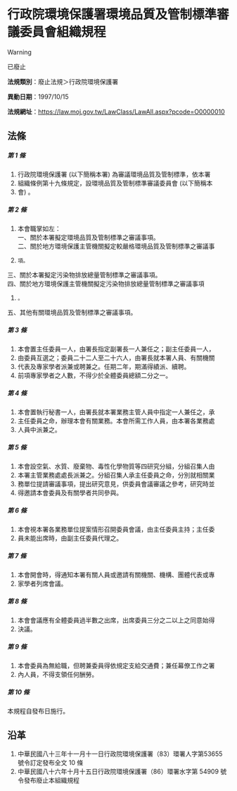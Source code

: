 # 行政院環境保護署環境品質及管制標準審議委員會組織規程


> [!WARNING]
> 已廢止


**法規類別**：廢止法規＞行政院環境保護署

**異動日期**：1997/10/15  

**法規網址**：https://law.moj.gov.tw/LawClass/LawAll.aspx?pcode=O0000010



## 法條
##### 第 1 條
1. 行政院環境保護署 (以下簡稱本署) 為審議環境品質及管制標準，依本署
1. 組織條例第十九條規定，設環境品質及管制標準審議委員會 (以下簡稱本
1. 會) 。

##### 第 2 條
1. 本會職掌如左：  
一、關於本署擬定環境品質及管制標準之審議事項。  
二、關於地方環境保護主管機關擬定較嚴格環境品質及管制標準之審議事
1.     項。  
三、關於本署擬定污染物排放總量管制標準之審議事項。  
四、關於地方環境保護主管機關擬定污染物排放總量管制標準之審議事項
1.     。  
五、其他有關環境品質及管制標準之審議事項。

##### 第 3 條
1. 本會置主任委員一人，由署長指定副署長一人兼任之；副主任委員一人，
1. 由委員互選之；委員二十二人至二十六人，由署長就本署人員、有關機關
1. 代表及專家學者派兼或聘兼之。任期二年，期滿得績派、續聘。
1. 前項專家學者之人數，不得少於全體委員總額二分之一。

##### 第 4 條
1. 本會置執行秘書一人，由署長就本署業務主管人員中指定一人兼任之，承
1. 主任委員之命，辦理本會有關業務。本會所需工作人員，由本署各業務處
1. 人員中派兼之。

##### 第 5 條
1. 本會設空氣、水質、廢棄物、毒性化學物質等四研究分組，分組召集人由
1. 本署主管業務處處長派兼之。分組召集人承主任委員之命，分別就相關業
1. 務單位提請審議事項，提出研究意見，供委員會議審議之參考，研究時並
1. 得邀請本會委員及有關學者共同參與。

##### 第 6 條
1. 本會視本署各業務單位提案情形召開委員會議，由主任委員主持；主任委
1. 員未能出席時，由副主任委員代理之。

##### 第 7 條
1. 本會開會時，得通知本署有關人員或邀請有關機關、機構、團體代表或專
1. 家學者列席會議。

##### 第 8 條
1. 本會會議應有全體委員過半數之出席，出席委員三分之二以上之同意始得
1. 決議。

##### 第 9 條
1. 本會委員為無給職，但聘兼委員得依規定支給交通費；兼任幕僚工作之署
1. 內人員，不得支領任何酬勞。

##### 第 10 條
本規程自發布日施行。

## 沿革
1. 中華民國八十三年十一月十一日行政院環境保護署（83）環署人字第53655 號令訂定發布全文 10 條
1. 中華民國八十六年十月十五日行政院環境保護署（86）環署水字第 54909  號令發布廢止本組織規程

